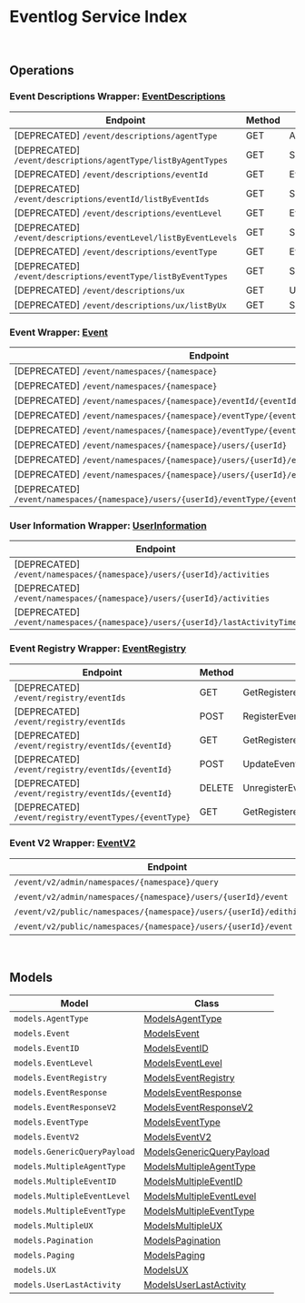 [//]: # (Code generated. DO NOT EDIT.)

# Eventlog Service Index

&nbsp;

## Operations

### Event Descriptions Wrapper:  [EventDescriptions](../../src/main/java/net/accelbyte/sdk/api/eventlog/wrappers/EventDescriptions.java)
| Endpoint | Method | ID | Class | Example |
|---|---|---|---|---|
| [DEPRECATED] `/event/descriptions/agentType` | GET | AgentTypeDescriptionHandler | [AgentTypeDescriptionHandler](../../src/main/java/net/accelbyte/sdk/api/eventlog/operations/event_descriptions/AgentTypeDescriptionHandler.java) | [AgentTypeDescriptionHandler](../../samples/cli/src/main/java/net/accelbyte/sdk/cli/api/eventlog/event_descriptions/AgentTypeDescriptionHandler.java) |
| [DEPRECATED] `/event/descriptions/agentType/listByAgentTypes` | GET | SpecificAgentTypeDescriptionHandler | [SpecificAgentTypeDescriptionHandler](../../src/main/java/net/accelbyte/sdk/api/eventlog/operations/event_descriptions/SpecificAgentTypeDescriptionHandler.java) | [SpecificAgentTypeDescriptionHandler](../../samples/cli/src/main/java/net/accelbyte/sdk/cli/api/eventlog/event_descriptions/SpecificAgentTypeDescriptionHandler.java) |
| [DEPRECATED] `/event/descriptions/eventId` | GET | EventIDDescriptionHandler | [EventIDDescriptionHandler](../../src/main/java/net/accelbyte/sdk/api/eventlog/operations/event_descriptions/EventIDDescriptionHandler.java) | [EventIDDescriptionHandler](../../samples/cli/src/main/java/net/accelbyte/sdk/cli/api/eventlog/event_descriptions/EventIDDescriptionHandler.java) |
| [DEPRECATED] `/event/descriptions/eventId/listByEventIds` | GET | SpecificEventIDDescriptionHandler | [SpecificEventIDDescriptionHandler](../../src/main/java/net/accelbyte/sdk/api/eventlog/operations/event_descriptions/SpecificEventIDDescriptionHandler.java) | [SpecificEventIDDescriptionHandler](../../samples/cli/src/main/java/net/accelbyte/sdk/cli/api/eventlog/event_descriptions/SpecificEventIDDescriptionHandler.java) |
| [DEPRECATED] `/event/descriptions/eventLevel` | GET | EventLevelDescriptionHandler | [EventLevelDescriptionHandler](../../src/main/java/net/accelbyte/sdk/api/eventlog/operations/event_descriptions/EventLevelDescriptionHandler.java) | [EventLevelDescriptionHandler](../../samples/cli/src/main/java/net/accelbyte/sdk/cli/api/eventlog/event_descriptions/EventLevelDescriptionHandler.java) |
| [DEPRECATED] `/event/descriptions/eventLevel/listByEventLevels` | GET | SpecificEventLevelDescriptionHandler | [SpecificEventLevelDescriptionHandler](../../src/main/java/net/accelbyte/sdk/api/eventlog/operations/event_descriptions/SpecificEventLevelDescriptionHandler.java) | [SpecificEventLevelDescriptionHandler](../../samples/cli/src/main/java/net/accelbyte/sdk/cli/api/eventlog/event_descriptions/SpecificEventLevelDescriptionHandler.java) |
| [DEPRECATED] `/event/descriptions/eventType` | GET | EventTypeDescriptionHandler | [EventTypeDescriptionHandler](../../src/main/java/net/accelbyte/sdk/api/eventlog/operations/event_descriptions/EventTypeDescriptionHandler.java) | [EventTypeDescriptionHandler](../../samples/cli/src/main/java/net/accelbyte/sdk/cli/api/eventlog/event_descriptions/EventTypeDescriptionHandler.java) |
| [DEPRECATED] `/event/descriptions/eventType/listByEventTypes` | GET | SpecificEventTypeDescriptionHandler | [SpecificEventTypeDescriptionHandler](../../src/main/java/net/accelbyte/sdk/api/eventlog/operations/event_descriptions/SpecificEventTypeDescriptionHandler.java) | [SpecificEventTypeDescriptionHandler](../../samples/cli/src/main/java/net/accelbyte/sdk/cli/api/eventlog/event_descriptions/SpecificEventTypeDescriptionHandler.java) |
| [DEPRECATED] `/event/descriptions/ux` | GET | UXNameDescriptionHandler | [UXNameDescriptionHandler](../../src/main/java/net/accelbyte/sdk/api/eventlog/operations/event_descriptions/UXNameDescriptionHandler.java) | [UXNameDescriptionHandler](../../samples/cli/src/main/java/net/accelbyte/sdk/cli/api/eventlog/event_descriptions/UXNameDescriptionHandler.java) |
| [DEPRECATED] `/event/descriptions/ux/listByUx` | GET | SpecificUXDescriptionHandler | [SpecificUXDescriptionHandler](../../src/main/java/net/accelbyte/sdk/api/eventlog/operations/event_descriptions/SpecificUXDescriptionHandler.java) | [SpecificUXDescriptionHandler](../../samples/cli/src/main/java/net/accelbyte/sdk/cli/api/eventlog/event_descriptions/SpecificUXDescriptionHandler.java) |

### Event Wrapper:  [Event](../../src/main/java/net/accelbyte/sdk/api/eventlog/wrappers/Event.java)
| Endpoint | Method | ID | Class | Example |
|---|---|---|---|---|
| [DEPRECATED] `/event/namespaces/{namespace}` | GET | GetEventByNamespaceHandler | [GetEventByNamespaceHandler](../../src/main/java/net/accelbyte/sdk/api/eventlog/operations/event/GetEventByNamespaceHandler.java) | [GetEventByNamespaceHandler](../../samples/cli/src/main/java/net/accelbyte/sdk/cli/api/eventlog/event/GetEventByNamespaceHandler.java) |
| [DEPRECATED] `/event/namespaces/{namespace}` | POST | PostEventHandler | [PostEventHandler](../../src/main/java/net/accelbyte/sdk/api/eventlog/operations/event/PostEventHandler.java) | [PostEventHandler](../../samples/cli/src/main/java/net/accelbyte/sdk/cli/api/eventlog/event/PostEventHandler.java) |
| [DEPRECATED] `/event/namespaces/{namespace}/eventId/{eventId}` | GET | GetEventByEventIDHandler | [GetEventByEventIDHandler](../../src/main/java/net/accelbyte/sdk/api/eventlog/operations/event/GetEventByEventIDHandler.java) | [GetEventByEventIDHandler](../../samples/cli/src/main/java/net/accelbyte/sdk/cli/api/eventlog/event/GetEventByEventIDHandler.java) |
| [DEPRECATED] `/event/namespaces/{namespace}/eventType/{eventType}` | GET | GetEventByEventTypeHandler | [GetEventByEventTypeHandler](../../src/main/java/net/accelbyte/sdk/api/eventlog/operations/event/GetEventByEventTypeHandler.java) | [GetEventByEventTypeHandler](../../samples/cli/src/main/java/net/accelbyte/sdk/cli/api/eventlog/event/GetEventByEventTypeHandler.java) |
| [DEPRECATED] `/event/namespaces/{namespace}/eventType/{eventType}/eventId/{eventId}` | GET | GetEventByEventTypeAndEventIDHandler | [GetEventByEventTypeAndEventIDHandler](../../src/main/java/net/accelbyte/sdk/api/eventlog/operations/event/GetEventByEventTypeAndEventIDHandler.java) | [GetEventByEventTypeAndEventIDHandler](../../samples/cli/src/main/java/net/accelbyte/sdk/cli/api/eventlog/event/GetEventByEventTypeAndEventIDHandler.java) |
| [DEPRECATED] `/event/namespaces/{namespace}/users/{userId}` | GET | GetEventByUserIDHandler | [GetEventByUserIDHandler](../../src/main/java/net/accelbyte/sdk/api/eventlog/operations/event/GetEventByUserIDHandler.java) | [GetEventByUserIDHandler](../../samples/cli/src/main/java/net/accelbyte/sdk/cli/api/eventlog/event/GetEventByUserIDHandler.java) |
| [DEPRECATED] `/event/namespaces/{namespace}/users/{userId}/eventId/{eventId}` | GET | GetEventByUserIDAndEventIDHandler | [GetEventByUserIDAndEventIDHandler](../../src/main/java/net/accelbyte/sdk/api/eventlog/operations/event/GetEventByUserIDAndEventIDHandler.java) | [GetEventByUserIDAndEventIDHandler](../../samples/cli/src/main/java/net/accelbyte/sdk/cli/api/eventlog/event/GetEventByUserIDAndEventIDHandler.java) |
| [DEPRECATED] `/event/namespaces/{namespace}/users/{userId}/eventType/{eventType}` | GET | GetEventByUserIDAndEventTypeHandler | [GetEventByUserIDAndEventTypeHandler](../../src/main/java/net/accelbyte/sdk/api/eventlog/operations/event/GetEventByUserIDAndEventTypeHandler.java) | [GetEventByUserIDAndEventTypeHandler](../../samples/cli/src/main/java/net/accelbyte/sdk/cli/api/eventlog/event/GetEventByUserIDAndEventTypeHandler.java) |
| [DEPRECATED] `/event/namespaces/{namespace}/users/{userId}/eventType/{eventType}/eventId/{eventId}` | GET | GetEventByUserEventIDAndEventTypeHandler | [GetEventByUserEventIDAndEventTypeHandler](../../src/main/java/net/accelbyte/sdk/api/eventlog/operations/event/GetEventByUserEventIDAndEventTypeHandler.java) | [GetEventByUserEventIDAndEventTypeHandler](../../samples/cli/src/main/java/net/accelbyte/sdk/cli/api/eventlog/event/GetEventByUserEventIDAndEventTypeHandler.java) |

### User Information Wrapper:  [UserInformation](../../src/main/java/net/accelbyte/sdk/api/eventlog/wrappers/UserInformation.java)
| Endpoint | Method | ID | Class | Example |
|---|---|---|---|---|
| [DEPRECATED] `/event/namespaces/{namespace}/users/{userId}/activities` | GET | GetUserActivitiesHandler | [GetUserActivitiesHandler](../../src/main/java/net/accelbyte/sdk/api/eventlog/operations/user_information/GetUserActivitiesHandler.java) | [GetUserActivitiesHandler](../../samples/cli/src/main/java/net/accelbyte/sdk/cli/api/eventlog/user_information/GetUserActivitiesHandler.java) |
| [DEPRECATED] `/event/namespaces/{namespace}/users/{userId}/activities` | DELETE | DeleteUserActivitiesHandler | [DeleteUserActivitiesHandler](../../src/main/java/net/accelbyte/sdk/api/eventlog/operations/user_information/DeleteUserActivitiesHandler.java) | [DeleteUserActivitiesHandler](../../samples/cli/src/main/java/net/accelbyte/sdk/cli/api/eventlog/user_information/DeleteUserActivitiesHandler.java) |
| [DEPRECATED] `/event/namespaces/{namespace}/users/{userId}/lastActivityTime` | GET | LastUserActivityTimeHandler | [LastUserActivityTimeHandler](../../src/main/java/net/accelbyte/sdk/api/eventlog/operations/user_information/LastUserActivityTimeHandler.java) | [LastUserActivityTimeHandler](../../samples/cli/src/main/java/net/accelbyte/sdk/cli/api/eventlog/user_information/LastUserActivityTimeHandler.java) |

### Event Registry Wrapper:  [EventRegistry](../../src/main/java/net/accelbyte/sdk/api/eventlog/wrappers/EventRegistry.java)
| Endpoint | Method | ID | Class | Example |
|---|---|---|---|---|
| [DEPRECATED] `/event/registry/eventIds` | GET | GetRegisteredEventsHandler | [GetRegisteredEventsHandler](../../src/main/java/net/accelbyte/sdk/api/eventlog/operations/event_registry/GetRegisteredEventsHandler.java) | [GetRegisteredEventsHandler](../../samples/cli/src/main/java/net/accelbyte/sdk/cli/api/eventlog/event_registry/GetRegisteredEventsHandler.java) |
| [DEPRECATED] `/event/registry/eventIds` | POST | RegisterEventHandler | [RegisterEventHandler](../../src/main/java/net/accelbyte/sdk/api/eventlog/operations/event_registry/RegisterEventHandler.java) | [RegisterEventHandler](../../samples/cli/src/main/java/net/accelbyte/sdk/cli/api/eventlog/event_registry/RegisterEventHandler.java) |
| [DEPRECATED] `/event/registry/eventIds/{eventId}` | GET | GetRegisteredEventIDHandler | [GetRegisteredEventIDHandler](../../src/main/java/net/accelbyte/sdk/api/eventlog/operations/event_registry/GetRegisteredEventIDHandler.java) | [GetRegisteredEventIDHandler](../../samples/cli/src/main/java/net/accelbyte/sdk/cli/api/eventlog/event_registry/GetRegisteredEventIDHandler.java) |
| [DEPRECATED] `/event/registry/eventIds/{eventId}` | POST | UpdateEventRegistryHandler | [UpdateEventRegistryHandler](../../src/main/java/net/accelbyte/sdk/api/eventlog/operations/event_registry/UpdateEventRegistryHandler.java) | [UpdateEventRegistryHandler](../../samples/cli/src/main/java/net/accelbyte/sdk/cli/api/eventlog/event_registry/UpdateEventRegistryHandler.java) |
| [DEPRECATED] `/event/registry/eventIds/{eventId}` | DELETE | UnregisterEventIDHandler | [UnregisterEventIDHandler](../../src/main/java/net/accelbyte/sdk/api/eventlog/operations/event_registry/UnregisterEventIDHandler.java) | [UnregisterEventIDHandler](../../samples/cli/src/main/java/net/accelbyte/sdk/cli/api/eventlog/event_registry/UnregisterEventIDHandler.java) |
| [DEPRECATED] `/event/registry/eventTypes/{eventType}` | GET | GetRegisteredEventsByEventTypeHandler | [GetRegisteredEventsByEventTypeHandler](../../src/main/java/net/accelbyte/sdk/api/eventlog/operations/event_registry/GetRegisteredEventsByEventTypeHandler.java) | [GetRegisteredEventsByEventTypeHandler](../../samples/cli/src/main/java/net/accelbyte/sdk/cli/api/eventlog/event_registry/GetRegisteredEventsByEventTypeHandler.java) |

### Event V2 Wrapper:  [EventV2](../../src/main/java/net/accelbyte/sdk/api/eventlog/wrappers/EventV2.java)
| Endpoint | Method | ID | Class | Example |
|---|---|---|---|---|
| `/event/v2/admin/namespaces/{namespace}/query` | POST | QueryEventStreamHandler | [QueryEventStreamHandler](../../src/main/java/net/accelbyte/sdk/api/eventlog/operations/event_v2/QueryEventStreamHandler.java) | [QueryEventStreamHandler](../../samples/cli/src/main/java/net/accelbyte/sdk/cli/api/eventlog/event_v2/QueryEventStreamHandler.java) |
| `/event/v2/admin/namespaces/{namespace}/users/{userId}/event` | GET | GetEventSpecificUserV2Handler | [GetEventSpecificUserV2Handler](../../src/main/java/net/accelbyte/sdk/api/eventlog/operations/event_v2/GetEventSpecificUserV2Handler.java) | [GetEventSpecificUserV2Handler](../../samples/cli/src/main/java/net/accelbyte/sdk/cli/api/eventlog/event_v2/GetEventSpecificUserV2Handler.java) |
| `/event/v2/public/namespaces/{namespace}/users/{userId}/edithistory` | GET | GetPublicEditHistory | [GetPublicEditHistory](../../src/main/java/net/accelbyte/sdk/api/eventlog/operations/event_v2/GetPublicEditHistory.java) | [GetPublicEditHistory](../../samples/cli/src/main/java/net/accelbyte/sdk/cli/api/eventlog/event_v2/GetPublicEditHistory.java) |
| `/event/v2/public/namespaces/{namespace}/users/{userId}/event` | GET | GetUserEventsV2Public | [GetUserEventsV2Public](../../src/main/java/net/accelbyte/sdk/api/eventlog/operations/event_v2/GetUserEventsV2Public.java) | [GetUserEventsV2Public](../../samples/cli/src/main/java/net/accelbyte/sdk/cli/api/eventlog/event_v2/GetUserEventsV2Public.java) |


&nbsp;

## Models

| Model | Class |
|---|---|
| `models.AgentType` | [ModelsAgentType](../../src/main/java/net/accelbyte/sdk/api/eventlog/models/ModelsAgentType.java) |
| `models.Event` | [ModelsEvent](../../src/main/java/net/accelbyte/sdk/api/eventlog/models/ModelsEvent.java) |
| `models.EventID` | [ModelsEventID](../../src/main/java/net/accelbyte/sdk/api/eventlog/models/ModelsEventID.java) |
| `models.EventLevel` | [ModelsEventLevel](../../src/main/java/net/accelbyte/sdk/api/eventlog/models/ModelsEventLevel.java) |
| `models.EventRegistry` | [ModelsEventRegistry](../../src/main/java/net/accelbyte/sdk/api/eventlog/models/ModelsEventRegistry.java) |
| `models.EventResponse` | [ModelsEventResponse](../../src/main/java/net/accelbyte/sdk/api/eventlog/models/ModelsEventResponse.java) |
| `models.EventResponseV2` | [ModelsEventResponseV2](../../src/main/java/net/accelbyte/sdk/api/eventlog/models/ModelsEventResponseV2.java) |
| `models.EventType` | [ModelsEventType](../../src/main/java/net/accelbyte/sdk/api/eventlog/models/ModelsEventType.java) |
| `models.EventV2` | [ModelsEventV2](../../src/main/java/net/accelbyte/sdk/api/eventlog/models/ModelsEventV2.java) |
| `models.GenericQueryPayload` | [ModelsGenericQueryPayload](../../src/main/java/net/accelbyte/sdk/api/eventlog/models/ModelsGenericQueryPayload.java) |
| `models.MultipleAgentType` | [ModelsMultipleAgentType](../../src/main/java/net/accelbyte/sdk/api/eventlog/models/ModelsMultipleAgentType.java) |
| `models.MultipleEventID` | [ModelsMultipleEventID](../../src/main/java/net/accelbyte/sdk/api/eventlog/models/ModelsMultipleEventID.java) |
| `models.MultipleEventLevel` | [ModelsMultipleEventLevel](../../src/main/java/net/accelbyte/sdk/api/eventlog/models/ModelsMultipleEventLevel.java) |
| `models.MultipleEventType` | [ModelsMultipleEventType](../../src/main/java/net/accelbyte/sdk/api/eventlog/models/ModelsMultipleEventType.java) |
| `models.MultipleUX` | [ModelsMultipleUX](../../src/main/java/net/accelbyte/sdk/api/eventlog/models/ModelsMultipleUX.java) |
| `models.Pagination` | [ModelsPagination](../../src/main/java/net/accelbyte/sdk/api/eventlog/models/ModelsPagination.java) |
| `models.Paging` | [ModelsPaging](../../src/main/java/net/accelbyte/sdk/api/eventlog/models/ModelsPaging.java) |
| `models.UX` | [ModelsUX](../../src/main/java/net/accelbyte/sdk/api/eventlog/models/ModelsUX.java) |
| `models.UserLastActivity` | [ModelsUserLastActivity](../../src/main/java/net/accelbyte/sdk/api/eventlog/models/ModelsUserLastActivity.java) |

